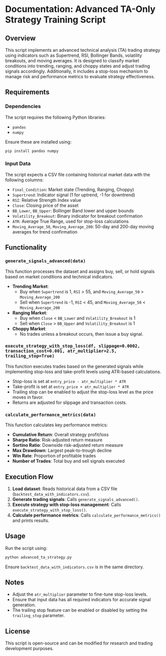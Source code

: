 # Documentation: Advanced TA-Only Strategy Training Script

## Overview
This script implements an advanced technical analysis (TA) trading strategy using indicators such as Supertrend, RSI, Bollinger Bands, volatility breakouts, and moving averages. It is designed to classify market conditions into trending, ranging, and choppy states and adjust trading signals accordingly. Additionally, it includes a stop-loss mechanism to manage risk and performance metrics to evaluate strategy effectiveness.

## Requirements
### Dependencies
The script requires the following Python libraries:
- `pandas`
- `numpy`

Ensure these are installed using:
```bash
pip install pandas numpy
```

### Input Data
The script expects a CSV file containing historical market data with the following columns:
- `Final_Condition`: Market state (Trending, Ranging, Choppy)
- `Supertrend`: Indicator signal (1 for uptrend, -1 for downtrend)
- `RSI`: Relative Strength Index value
- `Close`: Closing price of the asset
- `BB_Lower`, `BB_Upper`: Bollinger Band lower and upper bounds
- `Volatility_Breakout`: Binary indicator for breakout confirmation
- `ATR`: Average True Range, used for stop-loss calculations
- `Moving_Average_50`, `Moving_Average_200`: 50-day and 200-day moving averages for trend confirmation

## Functionality
### `generate_signals_advanced(data)`
This function processes the dataset and assigns buy, sell, or hold signals based on market conditions and technical indicators.

- **Trending Market**:
  - Buy when `Supertrend` is 1, `RSI` > 55, and `Moving_Average_50` > `Moving_Average_200`
  - Sell when `Supertrend` is -1, `RSI` < 45, and `Moving_Average_50` < `Moving_Average_200`
- **Ranging Market**:
  - Buy when `Close` < `BB_Lower` and `Volatility_Breakout` is 1
  - Sell when `Close` > `BB_Upper` and `Volatility_Breakout` is 1
- **Choppy Market**:
  - No trades unless a breakout occurs, then issue a buy signal.

### `execute_strategy_with_stop_loss(df, slippage=0.0002, transaction_cost=0.001, atr_multiplier=2.5, trailing_stop=True)`
This function executes trades based on the generated signals while implementing stop-loss and take-profit levels using ATR-based calculations.

- Stop-loss is set at `entry_price - atr_multiplier * ATR`
- Take-profit is set at `entry_price + atr_multiplier * ATR`
- Trailing stop can be enabled to adjust the stop-loss level as the price moves in favor.
- Returns are adjusted for slippage and transaction costs.

### `calculate_performance_metrics(data)`
This function calculates key performance metrics:
- **Cumulative Return**: Overall strategy profit/loss
- **Sharpe Ratio**: Risk-adjusted return measure
- **Sortino Ratio**: Downside risk-adjusted return measure
- **Max Drawdown**: Largest peak-to-trough decline
- **Win Rate**: Proportion of profitable trades
- **Number of Trades**: Total buy and sell signals executed

## Execution Flow
1. **Load dataset**: Reads historical data from a CSV file (`backtest_data_with_indicators.csv`).
2. **Generate trading signals**: Calls `generate_signals_advanced()`.
3. **Execute strategy with stop-loss management**: Calls `execute_strategy_with_stop_loss()`.
4. **Calculate performance metrics**: Calls `calculate_performance_metrics()` and prints results.

## Usage
Run the script using:
```bash
python advanced_ta_strategy.py
```
Ensure `backtest_data_with_indicators.csv` is in the same directory.

## Notes
- Adjust the `atr_multiplier` parameter to fine-tune stop-loss levels.
- Ensure that input data has all required indicators for accurate signal generation.
- The trailing stop feature can be enabled or disabled by setting the `trailing_stop` parameter.

## License
This script is open-source and can be modified for research and trading development purposes.